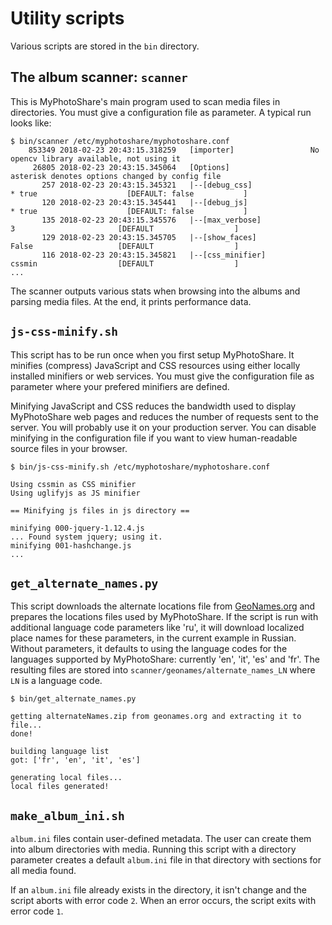 # Utility scripts

Various scripts are stored in the `bin` directory.


## The album scanner: `scanner`

This is MyPhotoShare's main program used to scan media files in directories. You must give a configuration file as parameter. A typical run looks like:

```
$ bin/scanner /etc/myphotoshare/myphotoshare.conf 
    853349 2018-02-23 20:43:15.318259   [importer]                 No opencv library available, not using it
     26805 2018-02-23 20:43:15.345064   [Options]                  asterisk denotes options changed by config file
       257 2018-02-23 20:43:15.345321   |--[debug_css]                * true                    [DEFAULT: false           ]
       120 2018-02-23 20:43:15.345441   |--[debug_js]                 * true                    [DEFAULT: false           ]
       135 2018-02-23 20:43:15.345576   |--[max_verbose]                3                       [DEFAULT                  ]
       129 2018-02-23 20:43:15.345705   |--[show_faces]                 False                   [DEFAULT                  ]
       116 2018-02-23 20:43:15.345821   |--[css_minifier]               cssmin                  [DEFAULT                  ]
...
```

The scanner outputs various stats when browsing into the albums and parsing media files. At the end, it prints performance data.


## `js-css-minify.sh`

This script has to be run once when you first setup MyPhotoShare. It minifies (compress) JavaScript and CSS resources using either locally installed minifiers or web services. You must give the configuration file as parameter where your prefered minifiers are defined.

Minifying JavaScript and CSS reduces the bandwidth used to display MyPhotoShare web pages and reduces the number of requests sent to the server. You will probably use it on your production server. You can disable minifying in the configuration file if you want to view human-readable source files in your browser.

```
$ bin/js-css-minify.sh /etc/myphotoshare/myphotoshare.conf 

Using cssmin as CSS minifier
Using uglifyjs as JS minifier

== Minifying js files in js directory ==

minifying 000-jquery-1.12.4.js
... Found system jquery; using it.
minifying 001-hashchange.js
...
```


## `get_alternate_names.py`

This script downloads the alternate locations file from [GeoNames.org](https://www.geonames.org/) and prepares the locations files used by MyPhotoShare. If the script is run with additional language code parameters like 'ru', it will download localized place names for these parameters, in the current example in Russian. Without parameters, it defaults to using the language codes for the languages supported by MyPhotoShare: currently 'en', 'it', 'es' and 'fr'.
The resulting files are stored into `scanner/geonames/alternate_names_LN` where `LN` is a language code.

```
$ bin/get_alternate_names.py 

getting alternateNames.zip from geonames.org and extracting it to file...
done!

building language list
got: ['fr', 'en', 'it', 'es']

generating local files...
local files generated!
```


## `make_album_ini.sh`

`album.ini` files contain user-defined metadata. The user can create them into album directories with media. Running this script with a directory parameter creates a default `album.ini` file in that directory with sections for all media found.

If an `album.ini` file already exists in the directory, it isn't change and the script aborts with error code `2`. When an error occurs, the script exits with error code `1`.

